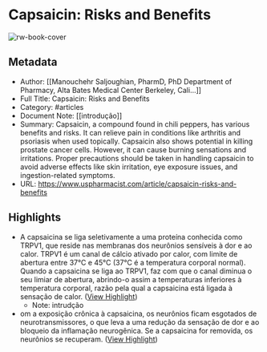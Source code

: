 # Capsaicin: Risks and Benefits

![rw-book-cover](https://readwise-assets.s3.amazonaws.com/static/images/article0.00998d930354.png)

## Metadata
- Author: [[Manouchehr Saljoughian, PharmD, PhD Department of Pharmacy, Alta Bates Medical Center Berkeley, Cali...]]
- Full Title: Capsaicin: Risks and Benefits
- Category: #articles
- Document Note: [[introdução]]
- Summary: Capsaicin, a compound found in chili peppers, has various benefits and risks. It can relieve pain in conditions like arthritis and psoriasis when used topically. Capsaicin also shows potential in killing prostate cancer cells. However, it can cause burning sensations and irritations. Proper precautions should be taken in handling capsaicin to avoid adverse effects like skin irritation, eye exposure issues, and ingestion-related symptoms.
- URL: https://www.uspharmacist.com/article/capsaicin-risks-and-benefits

## Highlights
- A capsaicina se liga seletivamente a uma proteína conhecida como TRPV1, que reside nas membranas dos neurônios sensíveis à dor e ao calor. TRPV1 é um canal de cálcio ativado por calor, com limite de abertura entre 37°C e 45°C (37°C é a temperatura corporal normal). Quando a capsaicina se liga ao TRPV1, faz com que o canal diminua o seu limiar de abertura, abrindo-o assim a temperaturas inferiores à temperatura corporal, razão pela qual a capsaicina está ligada à sensação de calor. ([View Highlight](https://read.readwise.io/read/01hqk9tf6pyns9872pp306b5bv))
    - Note: intrudção
- om a exposição crônica à capsaicina, os neurônios ficam esgotados de neurotransmissores, o que leva a uma redução da sensação de dor e ao bloqueio da inflamação neurogênica. Se a capsaicina for removida, os neurônios se recuperam. ([View Highlight](https://read.readwise.io/read/01hqk9v2xgjgqyqac3s37m2h3w))
